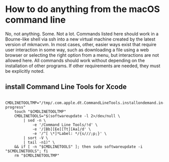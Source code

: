 # How to do anything from the macOS command line

No, not anything. Some. Not a lot. Commands listed here should work in a
Bourne-like shell via ssh into a new virtual machine created by the latest
version of mkmacvm. In most cases, other, easier ways exist that require user
interaction in some way, such as downloading a file using a web browser or
selecting the right option from a menu, but interactions are not allowed here.
All commands should work without depending on the installation of other
programs. If other requirements are needed, they must be explicitly noted.

## install Command Line Tools for Xcode

```shell
	CMDLINETOOLTMP="/tmp/.com.apple.dt.CommandLineTools.installondemand.in-progress"
	touch "$CMDLINETOOLTMP"
	CMDLINETOOLS="$(softwareupdate -l 2>/dev/null \
		| sed -n \
			-e '/Command Line Tools/!d' \
			-e '/[Bb][Ee][Tt][Aa]/d' \
			-e '/^[ \*]*Label: */{s///;p;}' \
		| sort -V \
		| tail -n1)" \
	&& if [ -n "$CMDLINETOOLS" ]; then sudo softwareupdate -i "$CMDLINETOOLS"; fi
	rm "$CMDLINETOOLTMP"
```
